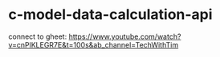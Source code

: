 # c-model-data-calculation-api

connect to gheet:
https://www.youtube.com/watch?v=cnPlKLEGR7E&t=100s&ab_channel=TechWithTim